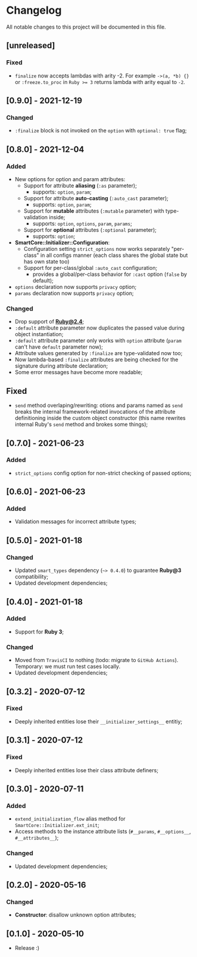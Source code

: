 # Changelog
All notable changes to this project will be documented in this file.

## [unreleased]

### Fixed

- `finalize` now accepts lambdas with arity -2. For example `->(a, *b) {}` or `:freeze.to_proc` in
  `Ruby >= 3` returns lambda with arity equal to `-2`.

## [0.9.0] - 2021-12-19
### Changed
- `:finalize` block is not invoked on the `option` with `optional: true` flag;

## [0.8.0] - 2021-12-04
### Added
- New options for option and param attributes:
  - Support for attribute **aliasing** (`:as` parameter);
    - supports: `option`, `param`;
  - Support for attribute **auto-casting** (`:auto_cast` parameter);
    - supports: `option`, `param`;
  - Support for **mutable** attributes (`:mutable` parameter) with type-validation inside;
    - supports: `option`, `options`, `param`, `params`;
  - Support for **optional** attributes (`:optional` parameter);
    - supports: `option`;
- **SmartCore::Initializer::Configuration**:
  - Configuration setting `strict_options` now works separately "per-class" in all configs manner
    (each class shares the global state but has own state too)
  - Support for per-class/global `:auto_cast` configuration;
    - provides a global/per-class behavior for `:cast` option (`false` by default);
- `options` declaration now supports `privacy` option;
- `params` declaration now supports `privacy` option;

### Changed
- Drop support of **Ruby@2.4**;
- `:default` attribute parameter now duplicates the passed value during object instantiation;
- `:default` attribute parameter only works with `option` attribute (`param` can't have `default` parameter now);
- Attribute values generated by `:finalize` are type-validated now too;
- Now lambda-based `:finalize` attributes are being checked for the signature during attribute declaration;
- Some error messages have become more readable;

## Fixed
- `send` method overlaping/rewriting: otions and params named as `send` breaks the internal
  framework-related invocations of the attribute definitioning inside the custom object constructor
  (this name rewrites internal Ruby's `send` method and brokes some things);

## [0.7.0] - 2021-06-23
### Added
- `strict_options` config option for non-strict checking of passed options;

## [0.6.0] - 2021-06-23
### Added
- Validation messages for incorrect attribute types;

## [0.5.0] - 2021-01-18
### Changed
- Updated `smart_types` dependency (`~> 0.4.0`) to guarantee **Ruby@3** compatibility;
- Updated development dependencies;

## [0.4.0] - 2021-01-18
### Added
- Support for **Ruby 3**;

### Changed
- Moved from `TravisCI` to nothing (todo: migrate to `GitHub Actions`).
  Temporary: we must run test cases locally.
- Updated development dependencies;

## [0.3.2] - 2020-07-12
### Fixed
- Deeply inherited entities lose their `__initializer_settings__` entitiy;

## [0.3.1] - 2020-07-12
### Fixed
- Deeply inherited entities lose their class attribute definers;

## [0.3.0] - 2020-07-11
### Added
- `extend_initialization_flow` alias method for `SmartCore::Initializer.ext_init`;
- Access methods to the instance attribute lists (`#__params`, `#__options__`, `#__attributes__`);

### Changed
- Updated development dependencies;

## [0.2.0] - 2020-05-16
### Changed
- **Constructor**: disallow unknown option attributes;

## [0.1.0] - 2020-05-10
- Release :)
